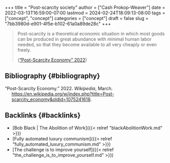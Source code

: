 +++
title = "Post-scarcity society"
author = ["Cash Prokop-Weaver"]
date = 2022-03-13T16:59:00-07:00
lastmod = 2024-02-24T18:09:13-08:00
tags = ["concept", "concept"]
categories = ["concept"]
draft = false
slug = "7bb3980d-e901-4f5e-b102-61a0a89de28c"
+++

> Post-scarcity is a theoretical economic situation in which most goods can be produced in great abundance with minimal human labor needed, so that they become available to all very cheaply or even freely.
>
> (<a href="#citeproc_bib_item_1">“Post-Scarcity Economy” 2022</a>)


## Bibliography {#bibliography}

<style>.csl-entry{text-indent: -1.5em; margin-left: 1.5em;}</style><div class="csl-bib-body">
  <div class="csl-entry"><a id="citeproc_bib_item_1"></a>“Post-Scarcity Economy.” 2022. <i>Wikipedia</i>, March. <a href="https://en.wikipedia.org/w/index.php?title=Post-scarcity_economy&oldid=1075241618">https://en.wikipedia.org/w/index.php?title=Post-scarcity_economy&#38;oldid=1075241618</a>.</div>
</div>


## Backlinks {#backlinks}

-   [Bob Black | The Abolition of Work]({{< relref "blackAbolitionWork.md" >}})
-   [Fully automated luxury communism]({{< relref "fully_automated_luxury_communism.md" >}})
-   [The challenge is to improve yourself]({{< relref "the_challenge_is_to_improve_yourself.md" >}})
